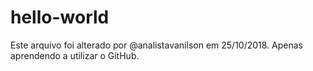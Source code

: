 # hello-world

Este arquivo foi alterado por @analistavanilson em 25/10/2018.
Apenas aprendendo a utilizar o GitHub.
